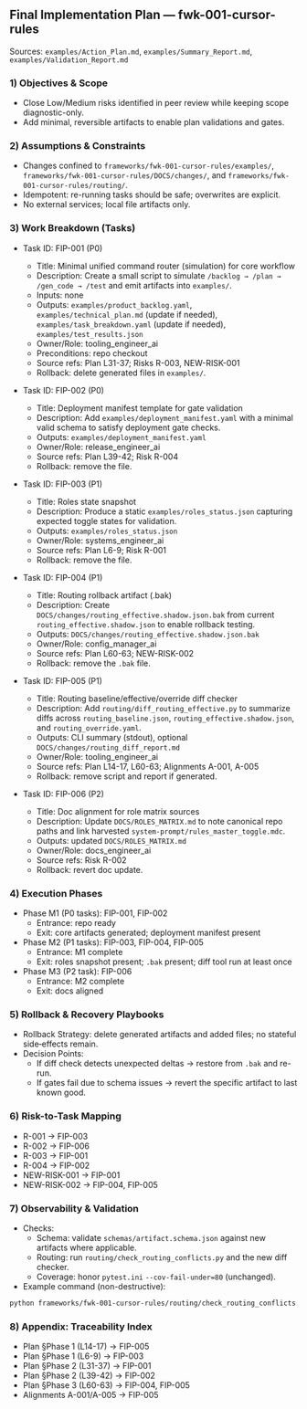 ## Final Implementation Plan — fwk-001-cursor-rules

Sources: `examples/Action_Plan.md`, `examples/Summary_Report.md`, `examples/Validation_Report.md`

### 1) Objectives & Scope
- Close Low/Medium risks identified in peer review while keeping scope diagnostic-only.
- Add minimal, reversible artifacts to enable plan validations and gates.

### 2) Assumptions & Constraints
- Changes confined to `frameworks/fwk-001-cursor-rules/examples/`, `frameworks/fwk-001-cursor-rules/DOCS/changes/`, and `frameworks/fwk-001-cursor-rules/routing/`.
- Idempotent: re-running tasks should be safe; overwrites are explicit.
- No external services; local file artifacts only.

### 3) Work Breakdown (Tasks)

- Task ID: FIP-001 (P0)
  - Title: Minimal unified command router (simulation) for core workflow
  - Description: Create a small script to simulate `/backlog → /plan → /gen_code → /test` and emit artifacts into `examples/`.
  - Inputs: none
  - Outputs: `examples/product_backlog.yaml`, `examples/technical_plan.md` (update if needed), `examples/task_breakdown.yaml` (update if needed), `examples/test_results.json`
  - Owner/Role: tooling_engineer_ai
  - Preconditions: repo checkout
  - Source refs: Plan L31-37; Risks R-003, NEW-RISK-001
  - Rollback: delete generated files in `examples/`.

- Task ID: FIP-002 (P0)
  - Title: Deployment manifest template for gate validation
  - Description: Add `examples/deployment_manifest.yaml` with a minimal valid schema to satisfy deployment gate checks.
  - Outputs: `examples/deployment_manifest.yaml`
  - Owner/Role: release_engineer_ai
  - Source refs: Plan L39-42; Risk R-004
  - Rollback: remove the file.

- Task ID: FIP-003 (P1)
  - Title: Roles state snapshot
  - Description: Produce a static `examples/roles_status.json` capturing expected toggle states for validation.
  - Outputs: `examples/roles_status.json`
  - Owner/Role: systems_engineer_ai
  - Source refs: Plan L6-9; Risk R-001
  - Rollback: remove the file.

- Task ID: FIP-004 (P1)
  - Title: Routing rollback artifact (.bak)
  - Description: Create `DOCS/changes/routing_effective.shadow.json.bak` from current `routing_effective.shadow.json` to enable rollback testing.
  - Outputs: `DOCS/changes/routing_effective.shadow.json.bak`
  - Owner/Role: config_manager_ai
  - Source refs: Plan L60-63; NEW-RISK-002
  - Rollback: remove the `.bak` file.

- Task ID: FIP-005 (P1)
  - Title: Routing baseline/effective/override diff checker
  - Description: Add `routing/diff_routing_effective.py` to summarize diffs across `routing_baseline.json`, `routing_effective.shadow.json`, and `routing_override.yaml`.
  - Outputs: CLI summary (stdout), optional `DOCS/changes/routing_diff_report.md`
  - Owner/Role: tooling_engineer_ai
  - Source refs: Plan L14-17, L60-63; Alignments A-001, A-005
  - Rollback: remove script and report if generated.

- Task ID: FIP-006 (P2)
  - Title: Doc alignment for role matrix sources
  - Description: Update `DOCS/ROLES_MATRIX.md` to note canonical repo paths and link harvested `system-prompt/rules_master_toggle.mdc`.
  - Outputs: updated `DOCS/ROLES_MATRIX.md`
  - Owner/Role: docs_engineer_ai
  - Source refs: Risk R-002
  - Rollback: revert doc update.

### 4) Execution Phases
- Phase M1 (P0 tasks): FIP-001, FIP-002
  - Entrance: repo ready
  - Exit: core artifacts generated; deployment manifest present
- Phase M2 (P1 tasks): FIP-003, FIP-004, FIP-005
  - Entrance: M1 complete
  - Exit: roles snapshot present; `.bak` present; diff tool run at least once
- Phase M3 (P2 task): FIP-006
  - Entrance: M2 complete
  - Exit: docs aligned

### 5) Rollback & Recovery Playbooks
- Rollback Strategy: delete generated artifacts and added files; no stateful side‑effects remain.
- Decision Points:
  - If diff check detects unexpected deltas → restore from `.bak` and re-run.
  - If gates fail due to schema issues → revert the specific artifact to last known good.

### 6) Risk-to-Task Mapping
- R-001 → FIP-003
- R-002 → FIP-006
- R-003 → FIP-001
- R-004 → FIP-002
- NEW-RISK-001 → FIP-001
- NEW-RISK-002 → FIP-004, FIP-005

### 7) Observability & Validation
- Checks:
  - Schema: validate `schemas/artifact.schema.json` against new artifacts where applicable.
  - Routing: run `routing/check_routing_conflicts.py` and the new diff checker.
  - Coverage: honor `pytest.ini` `--cov-fail-under=80` (unchanged).
- Example command (non-destructive):
```bash
python frameworks/fwk-001-cursor-rules/routing/check_routing_conflicts.py | cat
```

### 8) Appendix: Traceability Index
- Plan §Phase 1 (L14-17) → FIP-005
- Plan §Phase 1 (L6-9) → FIP-003
- Plan §Phase 2 (L31-37) → FIP-001
- Plan §Phase 2 (L39-42) → FIP-002
- Plan §Phase 3 (L60-63) → FIP-004, FIP-005
- Alignments A-001/A-005 → FIP-005

<!-- Reporting Rules: Every task must have at least one Source reference. Keep commands idempotent and safe. -->